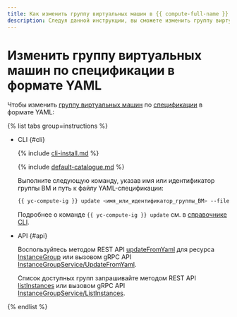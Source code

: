 ```yaml
---
title: Как изменить группу виртуальных машин в {{ compute-full-name }} по спецификации в формате YAML
description: Следуя данной инструкции, вы сможете изменить группу виртуальных машин по спецификации в формате YAML.
---
```


# Изменить группу виртуальных машин по спецификации в формате YAML

Чтобы изменить [группу виртуальных машин](../../concepts/instance-groups/index.md) по [спецификации](../../concepts/instance-groups/specification.md) в формате YAML:

{% list tabs group=instructions %}

- CLI {#cli}

  {% include [cli-install.md](../../../_includes/cli-install.md) %}

  {% include [default-catalogue.md](../../../_includes/default-catalogue.md) %}

  Выполните следующую команду, указав имя или идентификатор группы ВМ и путь к файлу YAML-спецификации:
  
  ```bash
  {{ yc-compute-ig }} update <имя_или_идентификатор_группы_ВМ> --file specification.yaml
  ```

  Подробнее о команде `{{ yc-compute-ig }} update` см. в [справочнике CLI](../../../cli/cli-ref/managed-services/compute/instance-group/update.md).

- API {#api}

  Воспользуйтесь методом REST API [updateFromYaml](../../instancegroup/api-ref/InstanceGroup/updateFromYaml.md) для ресурса [InstanceGroup](../../instancegroup/api-ref/InstanceGroup/index.md) или вызовом gRPC API [InstanceGroupService/UpdateFromYaml](../../instancegroup/api-ref/grpc/InstanceGroup/updateFromYaml.md).

  Список доступных групп запрашивайте методом REST API [listInstances](../../instancegroup/api-ref/InstanceGroup/listInstances.md) или вызовом gRPC API [InstanceGroupService/ListInstances](../../instancegroup/api-ref/grpc/InstanceGroup/listInstances.md).

{% endlist %}